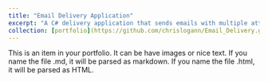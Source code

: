 ```yaml
---
title: "Email Delivery Application"
excerpt: "A C# delivery application that sends emails with multiple attachments<br/><img src='/images/Email_Delivery.png'>"
collection: [portfolio](https://github.com/chrislogann/Email_Delivery.git)
---
```


This is an item in your portfolio. It can be have images or nice text. If you name the file .md, it will be parsed as markdown. If you name the file .html, it will be parsed as HTML. 
